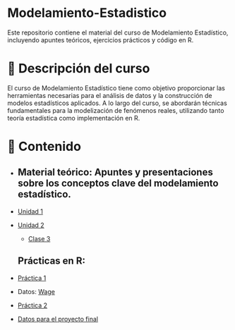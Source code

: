 # Modelamiento-Estadistico

Este repositorio contiene el material del curso de Modelamiento Estadístico, incluyendo apuntes teóricos, ejercicios prácticos y código en R.

# 📌 Descripción del curso

El curso de Modelamiento Estadístico tiene como objetivo proporcionar las herramientas necesarias para el análisis de datos y la construcción de modelos estadísticos aplicados. A lo largo del curso, se abordarán técnicas fundamentales para la modelización de fenómenos reales, utilizando tanto teoría estadística como implementación en R.

# 📖 Contenido

- ## Material teórico: Apuntes y presentaciones sobre los conceptos clave del modelamiento estadístico.
- [Unidad 1 ](https://htmlpreview.github.io/?https://github.com/IrisAshimine/Modelamiento-Estad-stico/blob/main/Unidad1/Unidad1.html)
- [Unidad 2 ](https://htmlpreview.github.io/?https://github.com/IrisAshimine/Modelamiento-Estad-stico/blob/main/Unidad2/Unidad2.html)
    - [Clase 3](https://htmlpreview.github.io/?https://github.com/IrisAshimine/Modelamiento-Estad-stico/blob/main/Unidad2/clase3.html)

  ## Prácticas en R:
- [Práctica 1](https://htmlpreview.github.io/?https://github.com/IrisAshimine/Modelamiento-Estad-stico/blob/main/Practicas_R/Practica1/practica1.html)
- Datos: [Wage](https://github.com/IrisAshimine/Modelamiento-Estad-stico/blob/main/Practicas_R/Practica1/WAGE2.DTA)
- [Práctica 2](https://htmlpreview.github.io/?https://github.com/IrisAshimine/Modelamiento-Estad-stico/blob/main/Practicas_R/Practica2/Practica2.html)
- [Datos para el proyecto final](https://github.com/IrisAshimine/Modelamiento-Estad-stico/tree/main/Trabajo%20final/Econometrics%20Data)
